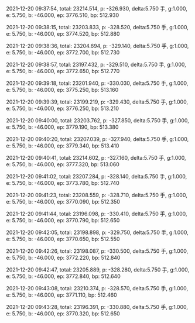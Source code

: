 2021-12-20 09:37:54, total: 23214.514, p: -326.930, delta:5.750 手, g:1.000, e: 5.750, b: -46.000, ep: 3776.510, bp: 512.930

2021-12-20 09:38:15, total: 23203.833, p: -328.520, delta:5.750 手, g:1.000, e: 5.750, b: -46.000, ep: 3774.520, bp: 512.880

2021-12-20 09:38:36, total: 23204.694, p: -329.140, delta:5.750 手, g:1.000, e: 5.750, b: -46.000, ep: 3772.700, bp: 512.730

2021-12-20 09:38:57, total: 23197.432, p: -329.510, delta:5.750 手, g:1.000, e: 5.750, b: -46.000, ep: 3772.650, bp: 512.770

2021-12-20 09:39:18, total: 23201.940, p: -330.030, delta:5.750 手, g:1.000, e: 5.750, b: -46.000, ep: 3775.250, bp: 513.160

2021-12-20 09:39:39, total: 23199.219, p: -329.430, delta:5.750 手, g:1.000, e: 5.750, b: -46.000, ep: 3776.250, bp: 513.210

2021-12-20 09:40:00, total: 23203.762, p: -327.850, delta:5.750 手, g:1.000, e: 5.750, b: -46.000, ep: 3779.190, bp: 513.380

2021-12-20 09:40:20, total: 23207.039, p: -327.940, delta:5.750 手, g:1.000, e: 5.750, b: -46.000, ep: 3779.340, bp: 513.410

2021-12-20 09:40:41, total: 23214.602, p: -327.160, delta:5.750 手, g:1.000, e: 5.750, b: -46.000, ep: 3777.320, bp: 513.060

2021-12-20 09:41:02, total: 23207.284, p: -328.140, delta:5.750 手, g:1.000, e: 5.750, b: -46.000, ep: 3773.780, bp: 512.740

2021-12-20 09:41:23, total: 23208.559, p: -328.710, delta:5.750 手, g:1.000, e: 5.750, b: -46.000, ep: 3770.090, bp: 512.350

2021-12-20 09:41:44, total: 23196.098, p: -330.410, delta:5.750 手, g:1.000, e: 5.750, b: -46.000, ep: 3770.790, bp: 512.650

2021-12-20 09:42:05, total: 23198.898, p: -329.750, delta:5.750 手, g:1.000, e: 5.750, b: -46.000, ep: 3770.650, bp: 512.550

2021-12-20 09:42:26, total: 23198.087, p: -330.500, delta:5.750 手, g:1.000, e: 5.750, b: -46.000, ep: 3772.220, bp: 512.840

2021-12-20 09:42:47, total: 23205.889, p: -328.280, delta:5.750 手, g:1.000, e: 5.750, b: -46.000, ep: 3772.840, bp: 512.640

2021-12-20 09:43:08, total: 23210.374, p: -328.570, delta:5.750 手, g:1.000, e: 5.750, b: -46.000, ep: 3771.110, bp: 512.460

2021-12-20 09:43:28, total: 23196.391, p: -330.880, delta:5.750 手, g:1.000, e: 5.750, b: -46.000, ep: 3770.320, bp: 512.650
